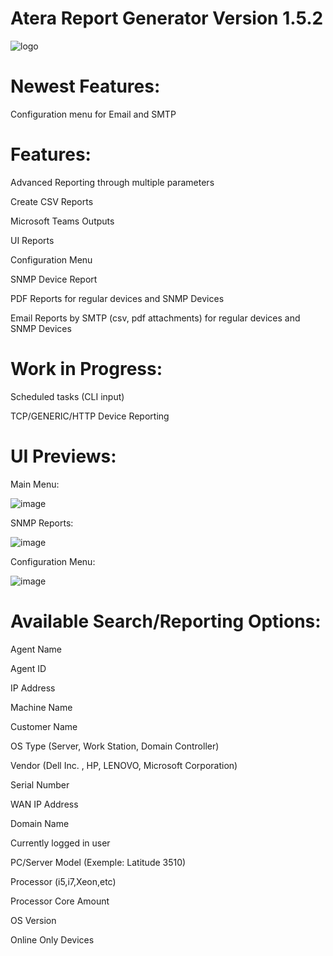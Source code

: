 # Atera Report Generator Version 1.5.2
![logo](https://github.com/infovirtuel/Atera-Report-Generator/assets/134888924/d1613878-09f1-49d7-a207-8c77a85c4cdf)


# Newest Features:

Configuration menu for Email and SMTP


# Features:

Advanced Reporting through multiple parameters

Create CSV Reports

Microsoft Teams Outputs

UI Reports

Configuration Menu

SNMP Device Report

PDF Reports for regular devices and SNMP Devices

Email Reports by SMTP (csv, pdf attachments) for regular devices and SNMP Devices


# Work in Progress:

Scheduled tasks (CLI input)

TCP/GENERIC/HTTP Device Reporting

# UI Previews:

Main Menu:

![image](https://github.com/infovirtuel/Atera-Report-Generator/assets/134888924/38c2a76c-7625-4bd7-a531-70319bb3a0ad)


SNMP Reports:

![image](https://github.com/infovirtuel/Atera-Report-Generator/assets/134888924/42f4b61f-4e59-4aca-a99a-52ad6c5594d1)


Configuration Menu:

![image](https://github.com/infovirtuel/Atera-Report-Generator/assets/134888924/ffecee06-65e4-4f5d-b4fc-562efb9f5cfa)



# Available Search/Reporting Options:

Agent Name

Agent ID

IP Address

Machine Name

Customer Name

OS Type (Server, Work Station, Domain Controller)

Vendor (Dell Inc. , HP, LENOVO, Microsoft Corporation)

Serial Number

WAN IP Address

Domain Name

Currently logged in user

PC/Server Model (Exemple: Latitude 3510)

Processor (i5,i7,Xeon,etc)

Processor Core Amount 

OS Version

Online Only Devices
